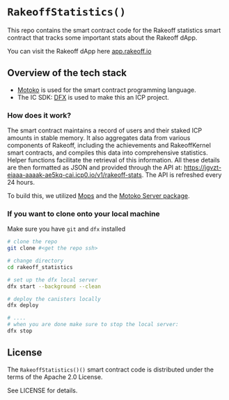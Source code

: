 # `RakeoffStatistics()`

This repo contains the smart contract code for the Rakeoff statistics smart contract that tracks some important stats about the Rakeoff dApp.

You can visit the Rakeoff dApp here [app.rakeoff.io](https://app.rakeoff.io/)

## Overview of the tech stack

- [Motoko](https://react.dev/](https://internetcomputer.org/docs/current/motoko/main/motoko?source=nav)) is used for the smart contract programming language.
- The IC SDK: [DFX](https://internetcomputer.org/docs/current/developer-docs/setup/install) is used to make this an ICP project.

### How does it work?

The smart contract maintains a record of users and their staked ICP amounts in stable memory. It also aggregates data from various components of Rakeoff, including the achievements and RakeoffKernel smart contracts, and compiles this data into comprehensive statistics. Helper functions facilitate the retrieval of this information. All these details are then formatted as JSON and provided through the API at: https://jgvzt-eiaaa-aaaak-ae5kq-cai.icp0.io/v1/rakeoff-stats. The API is refreshed every 24 hours.

To build this, we utilized [Mops](https://mops.one/) and the [Motoko Server package](https://github.com/krpeacock/server).

### If you want to clone onto your local machine

Make sure you have `git` and `dfx` installed
```bash
# clone the repo
git clone #<get the repo ssh>

# change directory
cd rakeoff_statistics

# set up the dfx local server
dfx start --background --clean

# deploy the canisters locally
dfx deploy

# ....
# when you are done make sure to stop the local server:
dfx stop
```

## License

The `RakeoffStatistics()()` smart contract code is distributed under the terms of the Apache 2.0 License.

See LICENSE for details.

